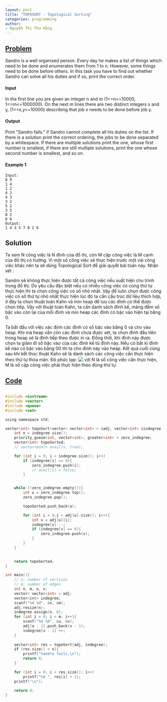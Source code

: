```yaml
---
layout: post
title: "TOPOSORT - Topological Sorting"
categories: programming
author:
- Nguyễn Thị Thu Hằng
---
```


## [Problem](https://www.hackerrank.com/challenges/crush/problem?isFullScreen=true&h_l=interview&playlist_slugs%5B%5D=interview-prepa)

Sandro is a well organised person. Every day he makes a list of things which need to be done and enumerates them from 1 to n. However, some things need to be done before others. In this task you have to find out whether Sandro can solve all his duties and if so, print the correct order.

#### Input

In the first line you are given an integer n and m (1<=n<=10000, 1<=m<=1000000). On the next m lines there are two distinct integers x and y, (1<=x,y<=10000) describing that job x needs to be done before job y.

#### Output

Print "Sandro fails." if Sandro cannot complete all his duties on the list. If there is a solution print the correct ordering, the jobs to be done separated by a whitespace. If there are multiple solutions print the one, whose first number is smallest, if there are still multiple solutions, print the one whose second number is smallest, and so on.

#### Example 1
```
Input:
8 9
1 4
1 2
4 2
4 3
3 2
5 2
3 5
8 2
8 6
Output:
1 4 3 5 7 8 2 6 
```

## Solution

Ta xem N công việc là N đỉnh của đồ thị, còn M cặp công việc là M cạnh của đồ thị có hướng. Vì một số công việc sẽ thực hiện trước một vài công việc khác nên ta sẽ dùng Topological Sort để giải quyết bài toán này. Nhận xét :

Sandro sẽ không thực hiện được tất cả công việc nếu xuất hiện chu trình trong đồ thị.
Do yêu cầu đặc biệt nếu có nhiều công việc có cùng thứ tự thực hiện thì ta chọn công việc có số nhỏ nhất. Vậy để luôn chọn được công việc có số thứ tự nhỏ nhất thực hiện lúc đó ta cần cấu trúc dữ liệu thích hợp, ở đây ta chọn thuật toán Kahn và min heap để lưu các đỉnh có thể được chọn tiếp.
Vậy với thuật toán Kahn, ta cần danh sách đỉnh kề, mảng đếm số bậc vào còn lại của mỗi đỉnh và min heap các đỉnh có bậc vào hiện tại bằng 0.

Ta bắt đầu với việc xác định các đỉnh có số bậc vào bằng 0 và cho vào heap.
Khi mà heap vẫn còn các đỉnh chưa được xét, ta chọn đỉnh đầu tiên trong heap sẽ là đỉnh tiếp theo được in ra.
Đồng thời, khi đỉnh này được chọn ta giảm đi số bậc vào của các đỉnh kề từ đỉnh này. Nếu có bất kì đỉnh kề nào có bậc vào bằng 00 thì ta cho đỉnh này vào heap.
Kết quả cuối cùng sau khi kết thúc thuật Kahn sẽ là danh sách các công việc cần thực hiện theo thứ tự thỏa mãn.
Độ phức tạp: <!-- $\mathcal{O} \left( N \cdot \log(N) + M \right)$ --> <img style="transform: translateY(0.1em); background: white;" src="https://render.githubusercontent.com/render/math?math=%5Cmathcal%7BO%7D%20%5Cleft(%20N%20%5Ccdot%20%5Clog(N)%20%2B%20M%20%5Cright)"> với N là số công việc cần thực hiện, M là số cặp công việc phải thực hiện theo đúng thứ tự.

## [Code](https://github.com/NT-ThuHang/Practice-Coding-Skill/blob/main/BigO_Orange06/Topic%2001:%20Topological%20Sort/Topological%20Sorting/Topo_Sort.cpp) 

```c

#include <iostream>
#include <vector>
#include <queue>
#include <set>

using namespace std;

vector<int> topoSort(vector< vector<int> > &adj, vector<int> &indegree){
    int n = indegree.size();
    priority_queue<int, vector<int>, greater<int> > zero_indegree;
    vector<int> topoSorted;
    // vector<bool> avail(n, true);

    for (int i = 0; i < indegree.size(); i++)
        if (indegree[i] == 0){
            zero_indegree.push(i);
            // avail[i] = false;
        }


    while (!zero_indegree.empty()){
        int u = zero_indegree.top();
        zero_indegree.pop();

        topoSorted.push_back(u);

        for (int i = 0;i < adj[u].size(); i++){
            int v = adj[u][i];
            indegree[v] --;
            if (indegree[v] == 0){
                zero_indegree.push(v);
            }
        }
    }

    
    return topoSorted;
}

int main(){
    // n: number of vertices
    // m: number of edges
    int n, m, u, v;
    vector< vector<int> > adj;
    vector<int> indegree;
    scanf("%d %d", &n, &m);
    adj.resize(n);
    indegree.assign(n, 0);
    for (int i = 0; i < m; i++){
        scanf("%d %d", &u, &v);
        adj[u - 1].push_back(v - 1);
        indegree[v - 1] ++;
    }
    
    vector<int> res = topoSort(adj, indegree);
    if (res.size() < n){
        printf("Sandro fails.\n");
        return 0;
    }

    for (int i = 0; i < res.size(); i++)
        printf("%d ", res[i] + 1);
    printf("\n");

    return 0;
}
```
